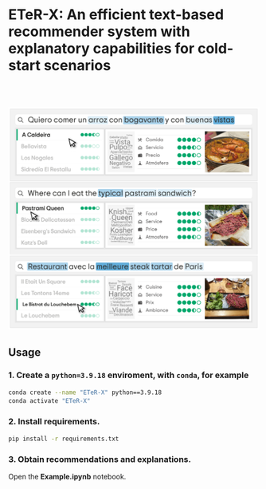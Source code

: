 # **ETeR-X:** An efficient text-based recommender system with explanatory capabilities for cold-start scenarios

<br>
<br>

<p align="center">
    <img src="output/mockup.png" alt="drawing" style="width:700px;"/>
</p>

## Usage
### 1. Create a `python=3.9.18` enviroment, with `conda`, for example
```bash
conda create --name "ETeR-X" python==3.9.18
conda activate "ETeR-X"
```
### 2. Install requirements.
```bash
pip install -r requirements.txt 
```
### 3. Obtain recommendations and explanations.
Open the <a src="Example.ipynb"><b>Example.ipynb</b></a> notebook.
